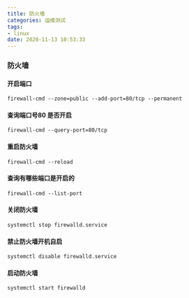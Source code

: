 ```yaml
---
title: 防火墙
categories: 运维测试
tags: 
- linux
date: 2020-11-13 10:53:33
---
```


### 防火墙

#### 开启端口

```
firewall-cmd --zone=public --add-port=80/tcp --permanent
```

#### 查询端口号80 是否开启

```
firewall-cmd --query-port=80/tcp
```

#### 重启防火墙

```
firewall-cmd --reload
```

#### 查询有哪些端口是开启的

```
firewall-cmd --list-port
```

#### 关闭防火墙

```
systemctl stop firewalld.service
```

#### 禁止防火墙开机自启

```
systemctl disable firewalld.service
```

#### 启动防火墙

```python
systemctl start firewalld
```

